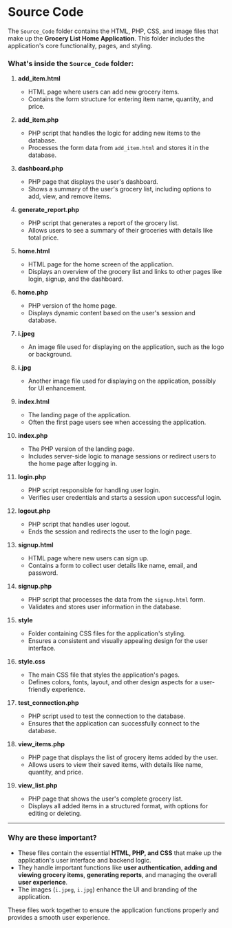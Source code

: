 # Source Code

The `Source_Code` folder contains the HTML, PHP, CSS, and image files that make up the **Grocery List Home Application**. This folder includes the application's core functionality, pages, and styling.

### What's inside the `Source_Code` folder:

1. **add_item.html**  
   - HTML page where users can add new grocery items.  
   - Contains the form structure for entering item name, quantity, and price.

2. **add_item.php**  
   - PHP script that handles the logic for adding new items to the database.  
   - Processes the form data from `add_item.html` and stores it in the database.

3. **dashboard.php**  
   - PHP page that displays the user's dashboard.  
   - Shows a summary of the user's grocery list, including options to add, view, and remove items.

4. **generate_report.php**  
   - PHP script that generates a report of the grocery list.  
   - Allows users to see a summary of their groceries with details like total price.

5. **home.html**  
   - HTML page for the home screen of the application.  
   - Displays an overview of the grocery list and links to other pages like login, signup, and the dashboard.

6. **home.php**  
   - PHP version of the home page.  
   - Displays dynamic content based on the user's session and database.

7. **i.jpeg**  
   - An image file used for displaying on the application, such as the logo or background.

8. **i.jpg**  
   - Another image file used for displaying on the application, possibly for UI enhancement.

9. **index.html**  
   - The landing page of the application.  
   - Often the first page users see when accessing the application.

10. **index.php**  
    - The PHP version of the landing page.  
    - Includes server-side logic to manage sessions or redirect users to the home page after logging in.

11. **login.php**  
    - PHP script responsible for handling user login.  
    - Verifies user credentials and starts a session upon successful login.

12. **logout.php**  
    - PHP script that handles user logout.  
    - Ends the session and redirects the user to the login page.

13. **signup.html**  
    - HTML page where new users can sign up.  
    - Contains a form to collect user details like name, email, and password.

14. **signup.php**  
    - PHP script that processes the data from the `signup.html` form.  
    - Validates and stores user information in the database.

15. **style**  
    - Folder containing CSS files for the application's styling.  
    - Ensures a consistent and visually appealing design for the user interface.

16. **style.css**  
    - The main CSS file that styles the application's pages.  
    - Defines colors, fonts, layout, and other design aspects for a user-friendly experience.

17. **test_connection.php**  
    - PHP script used to test the connection to the database.  
    - Ensures that the application can successfully connect to the database.

18. **view_items.php**  
    - PHP page that displays the list of grocery items added by the user.  
    - Allows users to view their saved items, with details like name, quantity, and price.

19. **view_list.php**  
    - PHP page that shows the user's complete grocery list.  
    - Displays all added items in a structured format, with options for editing or deleting.

---

### Why are these important?
- These files contain the essential **HTML, PHP, and CSS** that make up the application's user interface and backend logic.
- They handle important functions like **user authentication**, **adding and viewing grocery items**, **generating reports**, and managing the overall **user experience**.
- The images (`i.jpeg`, `i.jpg`) enhance the UI and branding of the application.

These files work together to ensure the application functions properly and provides a smooth user experience.

